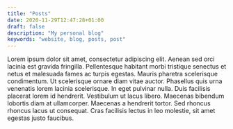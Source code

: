 ```yaml
---
title: "Posts"
date: 2020-11-29T12:47:28+01:00
draft: false
description: "My personal blog"
keywords: "website, blog, posts, post"
---
```


Lorem ipsum dolor sit amet, consectetur adipiscing elit. Aenean sed orci lacinia est gravida fringilla. Pellentesque habitant morbi tristique senectus et netus et malesuada fames ac turpis egestas. Mauris pharetra scelerisque condimentum. Ut scelerisque ornare diam vitae auctor. Phasellus quis urna venenatis lorem lacinia scelerisque. In eget pulvinar nulla. Duis facilisis placerat lorem id hendrerit. Vestibulum ut lacus libero. Maecenas bibendum lobortis diam at ullamcorper. Maecenas a hendrerit tortor. Sed rhoncus rhoncus lacus ut consequat. Cras facilisis lectus in leo molestie, sit amet egestas justo faucibus.